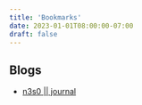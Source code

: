 ```yaml
---
title: 'Bookmarks'
date: 2023-01-01T08:00:00-07:00
draft: false
---
```


## Blogs

- [n3s0 || journal](https://www.n3s0.tech/)
